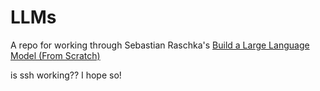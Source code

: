 # LLMs

A repo for working through Sebastian Raschka's [Build a Large Language Model (From Scratch)](http://mng.bz/orYv)

is ssh working?? I hope so!

